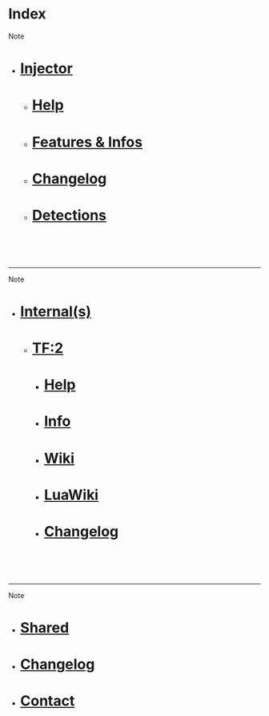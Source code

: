 # **Index**


> [!note]
> - # [Injector](injector/) 
>   - # [Help](injector/help.md)
>   - # [Features & Infos](injector/info.md)
>   - # [Changelog](injector/changelog.md) 
>   - # [Detections](injector/avdetect.md)
ㅤㅤ ㅤ

ㅤㅤ ㅤ


**************
> [!note]
> - # [Internal(s)](internal/)
>   - # [TF:2](internal/tf2/)
>     - # [Help](internal/tf2/help.md)
>     - # [Info](internal/tf2/info.md)
>     - # [Wiki](internal/tf2/wiki.md)
>     - # [LuaWiki](internal/tf2/luawiki.md)
>     - # [Changelog](internal/tf2/changelog.md)
ㅤㅤ ㅤ

ㅤㅤ ㅤ

**************
> [!note]
> - # [Shared](shared/)
> - # [Changelog](shared/Changelog.md)
> - # [Contact](shared/contact.md)

ㅤㅤ ㅤ

ㅤㅤ ㅤ

